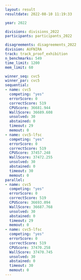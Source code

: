 ```yaml
---
layout: result
resultdate: 2022-08-10 11:19:33

year: 2022

divisions: divisions_2022
participants: participants_2022

disagreements: disagreements_2022
division: AUFNIRA
track: track_proof_exhibition
n_benchmarks: 549
time_limit: 1200
mem_limit: 60

winner_seq: cvc5
winner_par: cvc5
sequential:
- name: cvc5
  competing: "yes"
  errorScore: 0
  correctScore: 519
  CPUScore: 36681.944
  WallScore: 36689.608
  unsolved: 30
  abstained: 0
  timeout: 29
  memout: 0
- name: cvc5-lfsc
  competing: "yes"
  errorScore: 0
  correctScore: 519
  CPUScore: 37457.248
  WallScore: 37472.255
  unsolved: 30
  abstained: 0
  timeout: 30
  memout: 0
parallel:
- name: cvc5
  competing: "yes"
  errorScore: 0
  correctScore: 519
  CPUScore: 36693.094
  WallScore: 36687.768
  unsolved: 30
  abstained: 0
  timeout: 29
  memout: 0
- name: cvc5-lfsc
  competing: "yes"
  errorScore: 0
  correctScore: 519
  CPUScore: 37470.258
  WallScore: 37470.745
  unsolved: 30
  abstained: 0
  timeout: 30
  memout: 0
---
```

